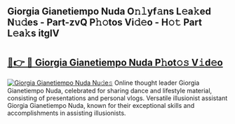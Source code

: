 ## Giorgia Gianetiempo Nuda O𝚗𝚕yf𝚊ns L𝚎a𝚔ed N𝚞𝚍es - Part-zvQ P𝚑𝚘tos Vi𝚍𝚎o - H𝚘𝚝 Part L𝚎a𝚔s itgIV

# <h2><a href="http://kfcwke.oniu.top/?m=Giorgia+Gianetiempo+Nuda">🔗👉 🔴 Giorgia Gianetiempo Nuda P𝚑ot𝚘𝚜 V𝚒d𝚎o</a></h2>

[![Giorgia Gianetiempo Nuda Nu𝚍e𝚜](https://i.imgur.com/0qMVB7G.gif)](http://kfcwke.oniu.top/?m=Giorgia+Gianetiempo+Nuda)
Online thought leader Giorgia Gianetiempo Nuda, celebrated for sharing dance and lifestyle material, consisting of presentations and personal vlogs. Versatile illusionist assistant Giorgia Gianetiempo Nuda, known for their exceptional skills and accomplishments in assisting illusionists.  
